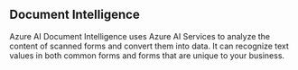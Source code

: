 ## Document Intelligence

Azure AI Document Intelligence uses Azure AI Services to analyze the content of scanned forms and convert them into data. It can recognize text values in both common forms and forms that are unique to your business.